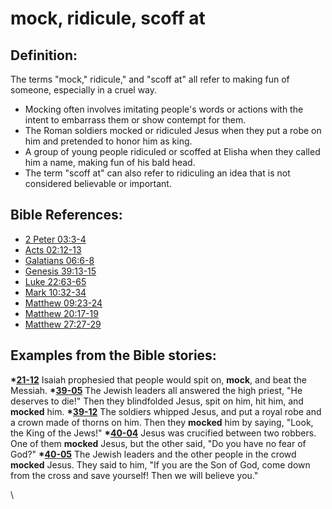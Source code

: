 # mock, ridicule, scoff at #

## Definition: ##

The terms "mock," ridicule," and "scoff at" all refer to making fun of someone, especially  in a cruel way.

 * Mocking often involves imitating people's words or actions with the intent to embarrass them or show contempt for them.
 * The Roman soldiers mocked or ridiculed Jesus when they put a robe on him and pretended to honor him as king.
 * A group of young people ridiculed or scoffed at Elisha when they called him a name, making fun of his bald head.
 * The term "scoff at" can also refer to ridiculing an idea that is not considered believable or important.

## Bible References: ##

* [2 Peter 03:3-4](https://door43.org/en/bible/notes/2pe/03/03)
* [Acts 02:12-13](https://door43.org/en/bible/notes/act/02/12)
* [Galatians 06:6-8](https://door43.org/en/bible/notes/gal/06/06)
* [Genesis 39:13-15](https://door43.org/en/bible/notes/gen/39/13)
* [Luke 22:63-65](https://door43.org/en/bible/notes/luk/22/63)
* [Mark 10:32-34](https://door43.org/en/bible/notes/mrk/10/32)
* [Matthew 09:23-24](https://door43.org/en/bible/notes/mat/09/23)
* [Matthew 20:17-19](https://door43.org/en/bible/notes/mat/20/17)
* [Matthew 27:27-29](https://door43.org/en/bible/notes/mat/27/27)

## Examples from the Bible stories: ##

  __*[21-12](https://door43.org/en/obs/notes/frames/21-12)__ Isaiah prophesied that people would spit on, __mock__, and beat the Messiah. 
  __*[39-05](https://door43.org/en/obs/notes/frames/39-05)__ The Jewish leaders all answered the high priest, "He deserves to die!" Then they blindfolded Jesus, spit on him, hit him, and __mocked__ him.
  __*[39-12](https://door43.org/en/obs/notes/frames/39-12)__ The soldiers whipped Jesus, and put a royal robe and a crown made of thorns on him. Then they __mocked__ him by saying, "Look, the King of the Jews!"
  __*[40-04](https://door43.org/en/obs/notes/frames/40-04)__ Jesus was crucified between two robbers. One of them __mocked__ Jesus, but the other said, "Do you have no fear of God?"
  __*[40-05](https://door43.org/en/obs/notes/frames/40-05)__ The Jewish leaders and the other people in the crowd __mocked__ Jesus. They said to him, "If you are the Son of God, come down from the cross and save yourself! Then we will believe you."



\\

